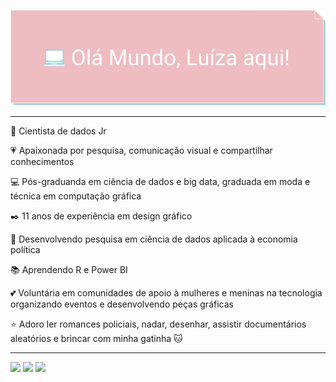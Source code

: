 [![image](https://github.com/luizabizoni/luizabizoni/blob/master/luiza_bizoni_cover.png)](https://github.com/luizabizoni?tab=repositories)

---

🏢 Cientista de dados Jr

💗 Apaixonada por pesquisa, comunicação visual e compartilhar conhecimentos

💻 Pós-graduanda em ciência de dados e big data, graduada em moda e técnica em computação gráfica

✒️ 11 anos de experiência em design gráfico

🔭 Desenvolvendo pesquisa em ciência de dados aplicada à economia política

📚 Aprendendo R e Power BI

💕 Voluntária em comunidades de apoio à mulheres e meninas na tecnologia organizando eventos e desenvolvendo peças gráficas

⭐ Adoro ler romances policiais, nadar, desenhar, assistir documentários aleatórios e brincar com minha gatinha 🐱

---

[![](https://img.shields.io/badge/blog-eebcc1)](https://dev.to/luizabizoni)
[![](https://img.shields.io/badge/linkedin-9ed0d5)](https://www.linkedin.com/in/bizoniluiza/)
[![](https://img.shields.io/badge/-badges-c59ed5?style)](https://www.youracclaim.com/users/luiza-bizoni/badges)

